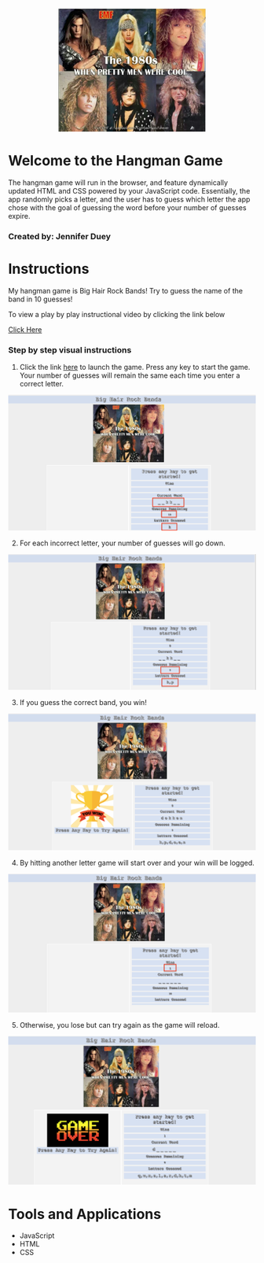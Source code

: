 <p align="center">
<img src="https://github.com/jldueyusa/Word-Guess-Game/blob/master/assets/images/80sHairImagesAll.PNG" width="300" height="250">
</p>

# Welcome to the Hangman Game

The hangman game will run in the browser, and feature dynamically updated HTML and CSS powered by your JavaScript code. Essentially, the app randomly picks a letter, and the user has to guess which letter the app chose with the goal of guessing the word before your number of guesses expire.

### Created by: Jennifer Duey

# Instructions

My hangman game is Big Hair Rock Bands! Try to guess the name of the band in 10 guesses!

To view a play by play instructional video by clicking the link below

[Click Here](https://drive.google.com/file/d/1p0Egd42LVxXfOCM7rR9Di2QV3CD_Jxwi/view)


### Step by step visual instructions

1. Click the link [here](https://hangman777.herokuapp.com/) to launch the game. Press any key to start the game. Your number of guesses will remain the same each time you enter a correct letter.

![Word1](https://github.com/jldueyusa/Word-Guess-Game/blob/master/assets/images/word1.png)

2. For each incorrect letter, your number of guesses will go down.

![Word2](https://github.com/jldueyusa/Word-Guess-Game/blob/master/assets/images/word2.png)

3. If you guess the correct band, you win! 

![Word3](https://github.com/jldueyusa/Word-Guess-Game/blob/master/assets/images/word3.png)

4. By hitting another letter game will start over and your win will be logged.

![Word4](https://github.com/jldueyusa/Word-Guess-Game/blob/master/assets/images/word4.png)

5. Otherwise, you lose but can try again as the game will reload.

![Word5](https://github.com/jldueyusa/Word-Guess-Game/blob/master/assets/images/word5.png)

# Tools and Applications
- JavaScript
- HTML
- CSS

